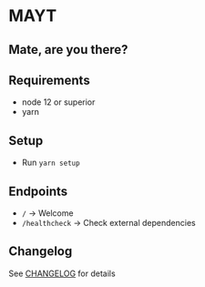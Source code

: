 # MAYT

## Mate, are you there?

## Requirements

-   node 12 or superior
-   yarn

## Setup

-   Run `yarn setup`

## Endpoints

-   `/` -> Welcome
-   `/healthcheck` -> Check external dependencies

## Changelog

See [CHANGELOG](docs/CHANGELOG.md) for details
